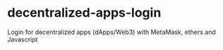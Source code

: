 # decentralized-apps-login
Login for decentralized apps (dApps/Web3) with MetaMask, ethers and Javascript
